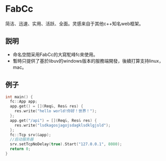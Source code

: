 # FabCc
简洁、迅速、实用、活跃、全面。灵感来自于其他c++知名web框架。

## 説明
- 命名空間采用FabCc的大寫駝峰fc來使用。
- 暫時只提供了基於libuv的windows版本的服務端開發，後續打算支持linux，mac。

## 例子
```c++
int main() {
  fc::App app;
  app.get() = [](Req&, Res& res) {
	res.write("hello world!你好！世界！");
  };
  app.get("/api") = [](Req&, Res& res) {
	res.write("lsdkagosjagojsdagklsdklgjsld");
  };
  fc::Tcp srv(&app);
  //启动服务器
  srv.setTcpNoDelay(true).Start("127.0.0.1", 8080);
  return 0;
}
```
